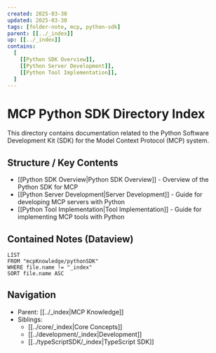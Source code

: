 ```yaml
---
created: 2025-03-30
updated: 2025-03-30
tags: [folder-note, mcp, python-sdk]
parent: [[../_index]]
up: [[../_index]]
contains:
  [
    [[Python SDK Overview]],
    [[Python Server Development]],
    [[Python Tool Implementation]],
  ]
---
```


# MCP Python SDK Directory Index

This directory contains documentation related to the Python Software Development Kit (SDK) for the Model Context Protocol (MCP) system.

## Structure / Key Contents

- [[Python SDK Overview|Python SDK Overview]] - Overview of the Python SDK for MCP
- [[Python Server Development|Server Development]] - Guide for developing MCP servers with Python
- [[Python Tool Implementation|Tool Implementation]] - Guide for implementing MCP tools with Python

## Contained Notes (Dataview)

```dataview
LIST
FROM "mcpKnowledge/pythonSDK"
WHERE file.name != "_index"
SORT file.name ASC
```

## Navigation

- Parent: [[../_index|MCP Knowledge]]
- Siblings:
  - [[../core/_index|Core Concepts]]
  - [[../development/_index|Development]]
  - [[../typeScriptSDK/_index|TypeScript SDK]]
